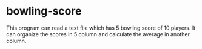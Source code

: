 # bowling-score
This program can read a text file which has 5 bowling score of 10 players. It can organize the scores in 5 column and calculate the average in another column. 
